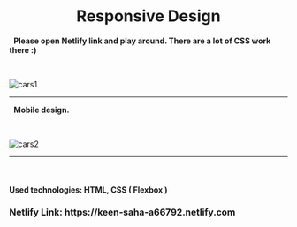 
<h1 style='text-align:center;'>Responsive Design </h1>

&nbsp;
<strong> Please open Netlify link and play around. There are a lot of CSS work there :)
  &nbsp;

</strong>
&nbsp;
&nbsp;

![cars1](https://user-images.githubusercontent.com/57728302/73808961-9dbcf500-479f-11ea-90f9-bb1ba30b6a9c.gif)

<hr>

&nbsp;
<strong> Mobile design.
  &nbsp;

</strong>
&nbsp;
&nbsp;

![cars2](https://user-images.githubusercontent.com/57728302/73809560-a3b3d580-47a1-11ea-9c40-0a26566a44d8.gif)

<hr>
&nbsp;
&nbsp;
<br>


<h4><strong>Used technologies: </strong> HTML, CSS ( Flexbox )  </h4>
<h3>Netlify Link: https://keen-saha-a66792.netlify.com</h3>
